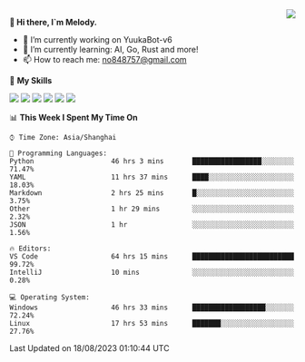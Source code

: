 <a href="#">
  <img align="right" src="https://github-readme-stats.vercel.app/api?username=melodyyuuka&count_private=true&show_icons=true" />
</a>

**👋 Hi there, I`m Melody.**

- 🔭 I’m currently working on YuukaBot-v6
- 🌱 I’m currently learning: AI, Go, Rust and more!
- 📫 How to reach me: no848757@gmail.com

🌟 **My Skills** 

![](https://img.shields.io/badge/-Python-3e74a2?style=flat-square&logo=Python&logoColor=fff)
![](https://img.shields.io/badge/-Java-007396?style=flat-square&logo=OpenJDK&logoColor=fff)
![](https://img.shields.io/badge/-Node.js-339933?style=flat-square&logo=Node.js&logoColor=fff)
![](https://img.shields.io/badge/-Git-f05032?style=flat-square&logo=git&logoColor=fff)
![](https://img.shields.io/badge/-PostgreSQL-4169e1?style=flat-square&logo=PostgreSQL&logoColor=fff)
![](https://img.shields.io/badge/-VSCode-007acc?style=flat-square&logo=Visual-Studio-Code&logoColor=fff)


<!--START_SECTION:waka-->
📊 **This Week I Spent My Time On** 

```text
⌚︎ Time Zone: Asia/Shanghai

💬 Programming Languages: 
Python                   46 hrs 3 mins       █████████████████░░░░░░░░   71.47% 
YAML                     11 hrs 37 mins      ████░░░░░░░░░░░░░░░░░░░░░   18.03% 
Markdown                 2 hrs 25 mins       █░░░░░░░░░░░░░░░░░░░░░░░░   3.75% 
Other                    1 hr 29 mins        ░░░░░░░░░░░░░░░░░░░░░░░░░   2.32% 
JSON                     1 hr                ░░░░░░░░░░░░░░░░░░░░░░░░░   1.56%

🔥 Editors: 
VS Code                  64 hrs 15 mins      █████████████████████████   99.72% 
IntelliJ                 10 mins             ░░░░░░░░░░░░░░░░░░░░░░░░░   0.28%

💻 Operating System: 
Windows                  46 hrs 33 mins      ██████████████████░░░░░░░   72.24% 
Linux                    17 hrs 53 mins      ███████░░░░░░░░░░░░░░░░░░   27.76%

```


 Last Updated on 18/08/2023 01:10:44 UTC
<!--END_SECTION:waka-->
